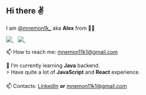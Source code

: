 ## Hi there ✌

<p>
  I am <a href="https://www.instagram.com/mnemon1k_">@mnemon1k_</a> aka <b>Alex</b> from 💙💛
</p>

<p>
   <a href="https://t.me/mnemon1k" target="_blank">
    <img src="https://img.shields.io/badge/Telegram-2CA5E0?style=for-the-badge&logo=telegram&logoColor=white" />        
  </a>&nbsp;&nbsp;
  <a href="https://www.linkedin.com/in/mnemon1k/" target="_blank">
    <img src="https://img.shields.io/badge/linkedin-%230077B5.svg?&style=for-the-badge&logo=linkedin&logoColor=white" />
  </a>&nbsp;&nbsp;
 <p>
  📫  How to reach me: <a href='mailto:mnemon11k1@gmail.com'>mnemon11k1@gmail.com</a>
</p>

🌱 I’m currently learning **Java** backend.<br/> ⚡ Have quite a lot of **JavaScript** and **React** experience.<br/>

📫 Contacts: [LinkedIn](https://www.linkedin.com/in/mnemon1k/) **or** mnemon11k1@gmail.com

<!--
**Mnemon1k/Mnemon1k** is a ✨ _special_ ✨ repository because its `README.md` (this file) appears on your GitHub profile.

Here are some ideas to get you started:

- 🔭 I’m currently working on ...
- 🌱 I’m currently learning ...
- 👯 I’m looking to collaborate on ...
- 🤔 I’m looking for help with ...
- 💬 Ask me about ...
- 📫 How to reach me: ...
- 😄 Pronouns: ...
- ⚡ Fun fact: ...
-->
